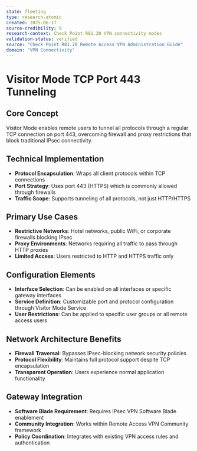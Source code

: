 ```yaml
---
state: fleeting
type: research-atomic
created: 2025-06-17
source-credibility: 9
research-context: Check Point R81.20 VPN connectivity modes
validation-status: verified
source: "Check Point R81.20 Remote Access VPN Administration Guide"
domain: "VPN Connectivity"
---
```


# Visitor Mode TCP Port 443 Tunneling

## Core Concept
Visitor Mode enables remote users to tunnel all protocols through a regular TCP connection on port 443, overcoming firewall and proxy restrictions that block traditional IPsec connectivity.

## Technical Implementation
- **Protocol Encapsulation**: Wraps all client protocols within TCP connections
- **Port Strategy**: Uses port 443 (HTTPS) which is commonly allowed through firewalls
- **Traffic Scope**: Supports tunneling of all protocols, not just HTTP/HTTPS

## Primary Use Cases
- **Restrictive Networks**: Hotel networks, public WiFi, or corporate firewalls blocking IPsec
- **Proxy Environments**: Networks requiring all traffic to pass through HTTP proxies
- **Limited Access**: Users restricted to HTTP and HTTPS traffic only

## Configuration Elements
- **Interface Selection**: Can be enabled on all interfaces or specific gateway interfaces
- **Service Definition**: Customizable port and protocol configuration through Visitor Mode Service
- **User Restrictions**: Can be applied to specific user groups or all remote access users

## Network Architecture Benefits
- **Firewall Traversal**: Bypasses IPsec-blocking network security policies
- **Protocol Flexibility**: Maintains full protocol support despite TCP encapsulation
- **Transparent Operation**: Users experience normal application functionality

## Gateway Integration
- **Software Blade Requirement**: Requires IPsec VPN Software Blade enablement
- **Community Integration**: Works within Remote Access VPN Community framework
- **Policy Coordination**: Integrates with existing VPN access rules and authentication